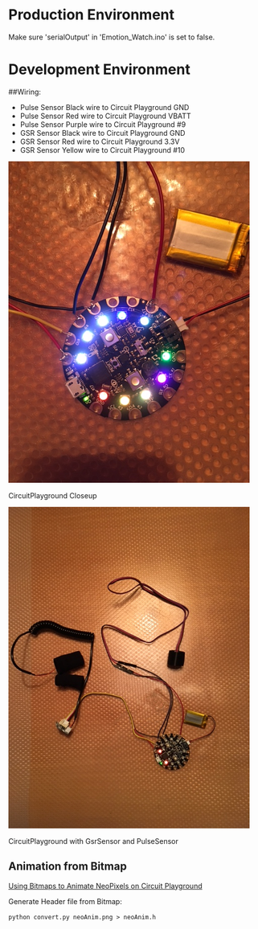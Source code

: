 # Production Environment

Make sure 'serialOutput' in 'Emotion_Watch.ino' is set to false.

# Development Environment

##Wiring:
 - Pulse Sensor Black wire to Circuit Playground GND
 - Pulse Sensor Red wire to Circuit Playground VBATT
 - Pulse Sensor Purple wire to Circuit Playground #9
 - GSR Sensor Black wire to Circuit Playground GND
 - GSR Sensor Red wire to Circuit Playground 3.3V
 - GSR Sensor Yellow wire to Circuit Playground #10

![Closeup](https://github.com/loaded02/Emotion_Watch/raw/master/doc/image1.JPG)

CircuitPlayground Closeup

![Overview](https://github.com/loaded02/Emotion_Watch/raw/master/doc/image2.JPG)

CircuitPlayground with GsrSensor and PulseSensor

## Animation from Bitmap
[Using Bitmaps to Animate NeoPixels on Circuit Playground](https://learn.adafruit.com/circuit-playground-neoanim-using-bitmaps-to-animate-neopixels/coding-the-circuit-playground)

Generate Header file from Bitmap:
```
python convert.py neoAnim.png > neoAnim.h
```
